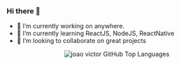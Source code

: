 ### Hi there 👋

<!--
**joaovictor3g/joaovictor3g** is a ✨ _special_ ✨ repository because its `README.md` (this file) appears on your GitHub profile.
-->
- 🔭 I’m currently working on anywhere.
- 🌱 I’m currently learning ReactJS, NodeJS, ReactNative
- 👯 I’m looking to collaborate on great projects

<!-- <img align="left" alt="artursantiago's GitHub Stats" src="https://github-readme-stats.vercel.app/api?username=artursantiago&show_icons=true&hide_border=true&hide=contribs&theme=dracula" /> -->
<p align="center">
  <img alt="joao victor GitHub Top Languages" src="https://github-readme-stats.vercel.app/api/top-langs/?username=joaovictor3g&layout=compact&langs_count=6&hide_border=true&theme=dracula" />
</p>
